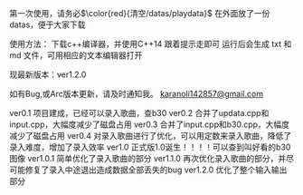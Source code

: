 第一次使用，请务必$\color{red}{清空/datas/playdata}$
在外面放了一份datas，便于大家下载

使用方法：
下载c++编译器，并使用C++14
跟着提示走即可
运行后会生成 txt 和 md 文件，可用相应的文本编辑器打开

现最新版本：ver1.2.0

如有Bug,或Arc版本更新，请及时通知我。 karanoli142857@gmail.com

ver0.1 项目建成，已经可以录入歌曲，查b30
ver0.2 合并了updata.cpp和input.cpp，大幅度减少了磁盘占用
ver0.3 合并了input.cpp和b30.cpp，大幅度减少了磁盘占用
ver0.4 对录入歌曲进行了优化，可以用定数来录入歌曲，降低了录入难度，增加了录入效率
ver1.0 正式版1.0诞生！！！！可以查到叫好看的b30图像
ver1.0.1 简单优化了录入歌曲的部分
ver1.1.0 再次优化录入歌曲的部分，并尽可能修复了录入中途退出造成数据全部丢失的bug
ver1.2.0 优化了整个输入输出部分